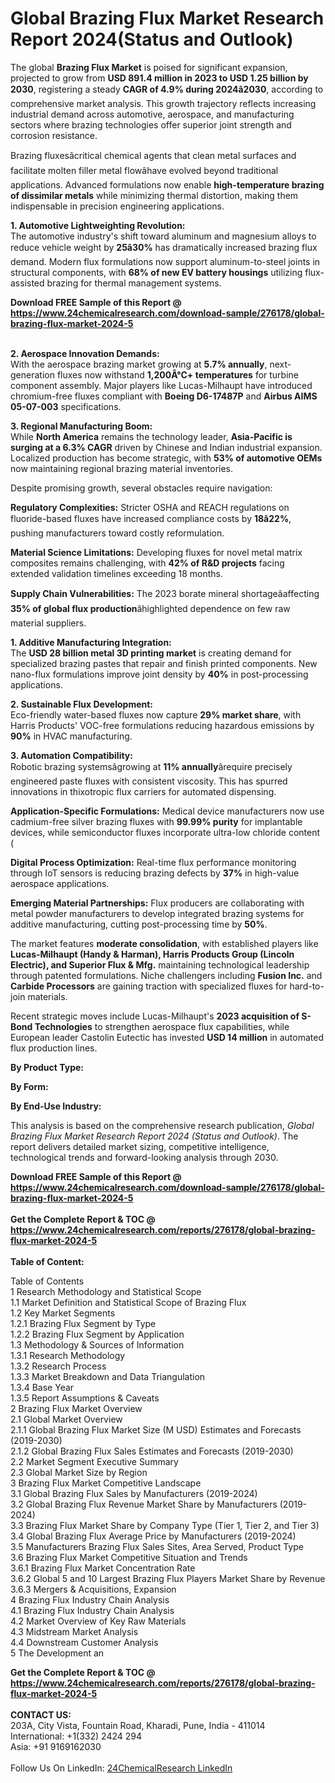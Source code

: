 <h1>Global Brazing Flux Market Research Report 2024(Status and Outlook)</h1><p>The global <strong>Brazing Flux Market</strong> is poised for significant expansion, projected to grow from <strong>USD 891.4 million in 2023 to USD 1.25 billion by 2030</strong>, registering a steady <strong>CAGR of 4.9% during 2024â2030</strong>, according to comprehensive market analysis. This growth trajectory reflects increasing industrial demand across automotive, aerospace, and manufacturing sectors where brazing technologies offer superior joint strength and corrosion resistance.</p><p>Brazing fluxesâcritical chemical agents that clean metal surfaces and facilitate molten filler metal flowâhave evolved beyond traditional applications. Advanced formulations now enable <strong>high-temperature brazing of dissimilar metals</strong> while minimizing thermal distortion, making them indispensable in precision engineering applications.</p><p><strong>1. Automotive Lightweighting Revolution:</strong><br>
The automotive industry's shift toward aluminum and magnesium alloys to reduce vehicle weight by <strong>25â30%</strong> has dramatically increased brazing flux demand. Modern flux formulations now support aluminum-to-steel joints in structural components, with <strong>68% of new EV battery housings</strong> utilizing flux-assisted brazing for thermal management systems.</p><div><b>Download FREE Sample of this Report @ 
            <a href="https://www.24chemicalresearch.com/download-sample/276178/global-brazing-flux-market-2024-5">
            https://www.24chemicalresearch.com/download-sample/276178/global-brazing-flux-market-2024-5</a></b></div><br><p><strong>2. Aerospace Innovation Demands:</strong><br>
With the aerospace brazing market growing at <strong>5.7% annually</strong>, next-generation fluxes now withstand <strong>1,200Â°C+ temperatures</strong> for turbine component assembly. Major players like Lucas-Milhaupt have introduced chromium-free fluxes compliant with <strong>Boeing D6-17487P</strong> and <strong>Airbus AIMS 05-07-003</strong> specifications.</p><p><strong>3. Regional Manufacturing Boom:</strong><br>
While <strong>North America</strong> remains the technology leader, <strong>Asia-Pacific is surging at a 6.3% CAGR</strong> driven by Chinese and Indian industrial expansion. Localized production has become strategic, with <strong>53% of automotive OEMs</strong> now maintaining regional brazing material inventories.</p><p>Despite promising growth, several obstacles require navigation:</p><p><strong>Regulatory Complexities:</strong> Stricter OSHA and REACH regulations on fluoride-based fluxes have increased compliance costs by <strong>18â22%</strong>, pushing manufacturers toward costly reformulation.</p><p><strong>Material Science Limitations:</strong> Developing fluxes for novel metal matrix composites remains challenging, with <strong>42% of R&amp;D projects</strong> facing extended validation timelines exceeding 18 months.</p><p><strong>Supply Chain Vulnerabilities:</strong> The 2023 borate mineral shortageâaffecting <strong>35% of global flux production</strong>âhighlighted dependence on few raw material suppliers.</p><p><strong>1. Additive Manufacturing Integration:</strong><br>
The <strong>USD 28 billion metal 3D printing market</strong> is creating demand for specialized brazing pastes that repair and finish printed components. New nano-flux formulations improve joint density by <strong>40%</strong> in post-processing applications.</p><p><strong>2. Sustainable Flux Development:</strong><br>
Eco-friendly water-based fluxes now capture <strong>29% market share</strong>, with Harris Products' VOC-free formulations reducing hazardous emissions by <strong>90%</strong> in HVAC manufacturing.</p><p><strong>3. Automation Compatibility:</strong><br>
Robotic brazing systemsâgrowing at <strong>11% annually</strong>ârequire precisely engineered paste fluxes with consistent viscosity. This has spurred innovations in thixotropic flux carriers for automated dispensing.</p><p><strong>Application-Specific Formulations:</strong>  
	Medical device manufacturers now use cadmium-free silver brazing fluxes with <strong>99.99% purity</strong> for implantable devices, while semiconductor fluxes incorporate ultra-low chloride content (
	</p><p><strong>Digital Process Optimization:</strong>  
	Real-time flux performance monitoring through IoT sensors is reducing brazing defects by <strong>37%</strong> in high-value aerospace applications.</p><p><strong>Emerging Material Partnerships:</strong>  
	Flux producers are collaborating with metal powder manufacturers to develop integrated brazing systems for additive manufacturing, cutting post-processing time by <strong>50%</strong>.</p><p>The market features <strong>moderate consolidation</strong>, with established players like <strong>Lucas-Milhaupt (Handy &amp; Harman), Harris Products Group (Lincoln Electric), and Superior Flux &amp; Mfg.</strong> maintaining technological leadership through patented formulations. Niche challengers including <strong>Fusion Inc.</strong> and <strong>Carbide Processors</strong> are gaining traction with specialized fluxes for hard-to-join materials.</p><p>Recent strategic moves include Lucas-Milhaupt's <strong>2023 acquisition of S-Bond Technologies</strong> to strengthen aerospace flux capabilities, while European leader Castolin Eutectic has invested <strong>USD 14 million</strong> in automated flux production lines.</p><p><strong>By Product Type:</strong></p><p><strong>By Form:</strong></p><p><strong>By End-Use Industry:</strong></p><p>This analysis is based on the comprehensive research publication, <em>Global Brazing Flux Market Research Report 2024 (Status and Outlook)</em>. The report delivers detailed market sizing, competitive intelligence, technological trends and forward-looking analysis through 2030.</p><div><b>Download FREE Sample of this Report @ 
            <a href="https://www.24chemicalresearch.com/download-sample/276178/global-brazing-flux-market-2024-5">
            https://www.24chemicalresearch.com/download-sample/276178/global-brazing-flux-market-2024-5</a></b></div><br><div><b>Get the Complete Report & TOC @ 
            <a href="https://www.24chemicalresearch.com/reports/276178/global-brazing-flux-market-2024-5">
            https://www.24chemicalresearch.com/reports/276178/global-brazing-flux-market-2024-5</a></b></div><br>
            <b>Table of Content:</b><p>Table of Contents<br />
1 Research Methodology and Statistical Scope<br />
1.1 Market Definition and Statistical Scope of Brazing Flux<br />
1.2 Key Market Segments<br />
1.2.1 Brazing Flux Segment by Type<br />
1.2.2 Brazing Flux Segment by Application<br />
1.3 Methodology & Sources of Information<br />
1.3.1 Research Methodology<br />
1.3.2 Research Process<br />
1.3.3 Market Breakdown and Data Triangulation<br />
1.3.4 Base Year<br />
1.3.5 Report Assumptions & Caveats<br />
2 Brazing Flux Market Overview<br />
2.1 Global Market Overview<br />
2.1.1 Global Brazing Flux Market Size (M USD) Estimates and Forecasts (2019-2030)<br />
2.1.2 Global Brazing Flux Sales Estimates and Forecasts (2019-2030)<br />
2.2 Market Segment Executive Summary<br />
2.3 Global Market Size by Region<br />
3 Brazing Flux Market Competitive Landscape<br />
3.1 Global Brazing Flux Sales by Manufacturers (2019-2024)<br />
3.2 Global Brazing Flux Revenue Market Share by Manufacturers (2019-2024)<br />
3.3 Brazing Flux Market Share by Company Type (Tier 1, Tier 2, and Tier 3)<br />
3.4 Global Brazing Flux Average Price by Manufacturers (2019-2024)<br />
3.5 Manufacturers Brazing Flux Sales Sites, Area Served, Product Type<br />
3.6 Brazing Flux Market Competitive Situation and Trends<br />
3.6.1 Brazing Flux Market Concentration Rate<br />
3.6.2 Global 5 and 10 Largest Brazing Flux Players Market Share by Revenue<br />
3.6.3 Mergers & Acquisitions, Expansion<br />
4 Brazing Flux Industry Chain Analysis<br />
4.1 Brazing Flux Industry Chain Analysis<br />
4.2 Market Overview of Key Raw Materials<br />
4.3 Midstream Market Analysis<br />
4.4 Downstream Customer Analysis<br />
5 The Development an</p><div><b>Get the Complete Report & TOC @ 
            <a href="https://www.24chemicalresearch.com/reports/276178/global-brazing-flux-market-2024-5">
            https://www.24chemicalresearch.com/reports/276178/global-brazing-flux-market-2024-5</a></b></div><br><b>CONTACT US:</b><br>
            203A, City Vista, Fountain Road, Kharadi, Pune, India - 411014<br>
            International: +1(332) 2424 294<br>
            Asia: +91 9169162030 <br><br>
            Follow Us On LinkedIn: <a href="https://www.linkedin.com/company/24chemicalresearch/">24ChemicalResearch LinkedIn</a>
